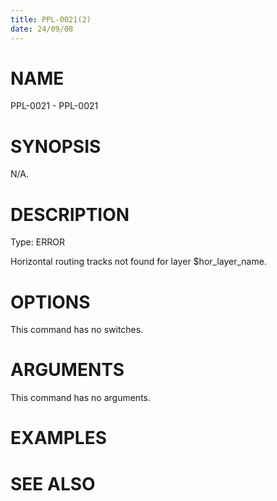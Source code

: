 ```yaml
---
title: PPL-0021(2)
date: 24/09/08
---
```


# NAME

PPL-0021 - PPL-0021

# SYNOPSIS

N/A.

# DESCRIPTION

Type: ERROR

Horizontal routing tracks not found for layer $hor_layer_name.

# OPTIONS

This command has no switches.

# ARGUMENTS

This command has no arguments.

# EXAMPLES

# SEE ALSO
